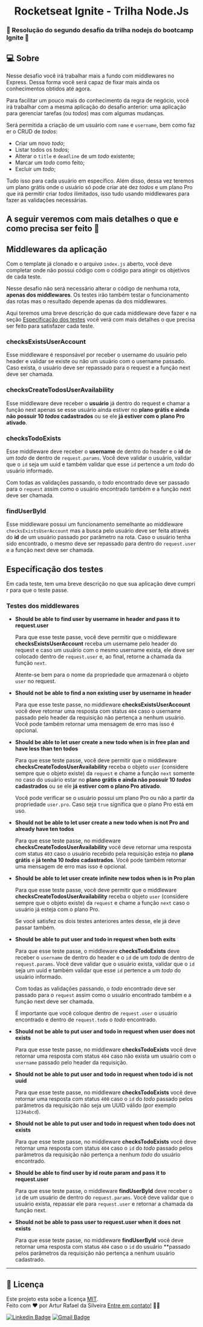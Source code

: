<h1 align="center">Rocketseat Ignite - Trilha Node.Js</h1>
<h3> 🏁 Resolução do segundo desafio da trilha nodejs do bootcamp Ignite 🚀<h3>

## 💻 Sobre

Nesse desafio você irá trabalhar mais a fundo com middlewares no Express. Dessa forma você será capaz de fixar mais ainda os conhecimentos obtidos até agora. 

Para facilitar um pouco mais do conhecimento da regra de negócio, você irá trabalhar com a mesma aplicação do desafio anterior: uma aplicação para gerenciar tarefas (ou *todos*) mas com algumas mudanças.

Será permitida a criação de um usuário com `name` e `username`, bem como fazer o CRUD de *todos*:

- Criar um novo *todo*;
- Listar todos os *todos*;
- Alterar o `title` e `deadline` de um *todo* existente;
- Marcar um *todo* como feito;
- Excluir um *todo*;

Tudo isso para cada usuário em específico. Além disso, dessa vez teremos um plano grátis onde o usuário só pode criar até dez *todos* e um plano Pro que irá permitir criar *todos* ilimitados, isso tudo usando middlewares para fazer as validações necessárias.

A seguir veremos com mais detalhes o que e como precisa ser feito 🚀
---

## Middlewares da aplicação

Com o template já clonado e o arquivo `index.js` aberto, você deve completar onde não possui código com o código para atingir os objetivos de cada teste.

Nesse desafio não será necessário alterar o código de nenhuma rota, **apenas dos middlewares**. Os testes irão também testar o funcionamento das rotas mas o resultado depende apenas da dos middlewares.

Aqui teremos uma breve descrição do que cada middleware deve fazer e na seção [Especificação dos testes](https://www.notion.so/Desafio-02-Trabalhando-com-middlewares-4f89bf538c2e4ee291382b92bdc36790) você verá com mais detalhes o que precisa ser feito para satisfazer cada teste.

### checksExistsUserAccount

Esse middleware é responsável por receber o username do usuário pelo header e validar se existe ou não um usuário com o username passado. Caso exista, o usuário deve ser repassado para o request e a função next deve ser chamada.

### checksCreateTodosUserAvailability

Esse middleware deve receber o **usuário** já dentro do request e chamar a função next apenas se esse usuário ainda estiver no **plano grátis e ainda não possuir 10 *todos* cadastrados** ou se ele **já estiver com o plano Pro ativado**. 

### checksTodoExists

Esse middleware deve receber o **username** de dentro do header e o **id** de um *todo* de dentro de `request.params`. Você deve validar o usuário, validar que o `id` seja um uuid e também validar que esse `id` pertence a um *todo* do usuário informado.

Com todas as validações passando, o *todo* encontrado deve ser passado para o `request` assim como o usuário encontrado também e a função next deve ser chamada.

### findUserById

Esse middleware possui um funcionamento semelhante ao middleware `checksExistsUserAccount` mas a busca pelo usuário deve ser feita através do **id** de um usuário passado por parâmetro na rota. Caso o usuário tenha sido encontrado, o mesmo deve ser repassado para dentro do `request.user` e a função next deve ser chamada.

## Específicação dos testes

Em cada teste, tem uma breve descrição no que sua aplicação deve cumprir para que o teste passe.

### Testes dos middlewares

- **Should be able to find user by username in header and pass it to request.user**
    
    Para que esse teste passe, você deve permitir que o middleware **checksExistsUserAccount** receba um username pelo header do request e caso um usuário com o mesmo username exista, ele deve ser colocado dentro de `request.user` e, ao final, retorne a chamada da função `next`.
    
    Atente-se bem para o nome da propriedade que armazenará o objeto `user` no request.
    
- **Should not be able to find a non existing user by username in header**
    
    Para que esse teste passe, no middleware **checksExistsUserAccount** você deve retornar uma resposta com status `404` caso o username passado pelo header da requisição não pertença a nenhum usuário. Você pode também retornar uma mensagem de erro mas isso é opcional.
    
- **Should be able to let user create a new todo when is in free plan and have less than ten todos**
    
    Para que esse teste passe, você deve permitir que o middleware **checksCreateTodosUserAvailability** receba o objeto `user` (considere sempre que o objeto existe) da `request` e chame a função `next` somente no caso do usuário estar no **plano grátis e ainda não possuir 10 *todos* cadastrados** ou se ele **já estiver com o plano Pro ativado**.
    
    Você pode verificar se o usuário possui um plano Pro ou não a partir da propriedade `user.pro`. Caso seja `true` significa que o plano Pro está em uso.
    
- **Should not be able to let user create a new todo when is not Pro and already have ten todos**
    
    Para que esse teste passe, no middleware **checksCreateTodosUserAvailability** você deve retornar uma resposta com status `403` caso o usuário recebido pela requisição esteja no **plano grátis** e **já tenha 10 *todos* cadastrados**. Você pode também retornar uma mensagem de erro mas isso é opcional.
    
- **Should be able to let user create infinite new todos when is in Pro plan**
    
    Para que esse teste passe, você deve permitir que o middleware **checksCreateTodosUserAvailability** receba o objeto `user` (considere sempre que o objeto existe) da `request` e chame a função `next` caso o usuário já esteja com o plano Pro. 
    
    Se você satisfez os dois testes anteriores antes desse, ele já deve passar também.
    
- **Should be able to put user and todo in request when both exits**
    
    Para que esse teste passe, o middleware **checksTodoExists** deve receber o `username` de dentro do header e o `id` de um *todo* de dentro de `request.params`. Você deve validar que o usuário exista, validar que o `id` seja um uuid e também validar que esse `id` pertence a um *todo* do usuário informado.
    
    Com todas as validações passando, o *todo* encontrado deve ser passado para o `request` assim como o usuário encontrado também e a função next deve ser chamada.
    
    É importante que você coloque dentro de `request.user` o usuário encontrado e dentro de `request.todo` o *todo* encontrado.
    
- **Should not be able to put user and todo in request when user does not exists**
    
    Para que esse teste passe, no middleware **checksTodoExists** você deve retornar uma resposta com status `404` caso não exista um usuário com o `username` passado pelo header da requisição.
    
- **Should not be able to put user and todo in request when todo id is not uuid**
    
    Para que esse teste passe, no middleware **checksTodoExists** você deve retornar uma resposta com status `400` caso o `id` do *todo* passado pelos parâmetros da requisição não seja um UUID válido (por exemplo `1234abcd`).
    
- **Should not be able to put user and todo in request when todo does not exists**
    
    Para que esse teste passe, no middleware **checksTodoExists** você deve retornar uma resposta com status `404` caso o `id` do *todo* passado pelos parâmetros da requisição não pertença a nenhum *todo* do usuário encontrado.
    
- **Should be able to find user by id route param and pass it to request.user**
    
    Para que esse teste passe, o middleware **findUserById** deve receber o `id` de um usuário de dentro do `request.params`. Você deve validar que o usuário exista, repassar ele para `request.user` e retornar a chamada da função next.
    
- **Should not be able to pass user to request.user when it does not exists**
    
    Para que esse teste passe, no middleware **findUserById** você deve retornar uma resposta com status `404` caso o `id` do usuário **passado pelos parâmetros da requisição não pertença a nenhum usuário cadastrado.
---

## 📝 Licença
Este projeto esta sobe a licença [MIT](./LICENSE).<br>
Feito com ❤️ por Artur Rafael da Silveira
[Entre em contato!](https://www.linkedin.com/in/arturrsilveira/) 👋🏽 

[![Linkedin Badge](https://img.shields.io/badge/-Artur-blue?style=flat-square&logo=Linkedin&logoColor=white&link=https://www.linkedin.com/in/arturrsilveira/)](https://www.linkedin.com/in/arturrsilveira/) 
[![Gmail Badge](https://img.shields.io/badge/-arturrsilveira85@gmail.com-c14438?style=flat-square&logo=Gmail&logoColor=white&link=mailto:arturrsilveira85@gmail.com)](mailto:arturrsilveira85@gmail.com)
